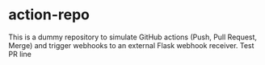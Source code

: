 # action-repo

This is a dummy repository to simulate GitHub actions (Push, Pull Request, Merge) and trigger webhooks to an external Flask webhook receiver. 
T e s t   P R   l i n e 
 
 